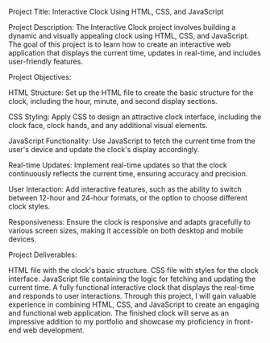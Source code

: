 Project Title: Interactive Clock Using HTML, CSS, and JavaScript

Project Description:
The Interactive Clock project involves building a dynamic and visually appealing clock using HTML, CSS, and JavaScript. The goal of this project is to learn how to create an interactive web application that displays the current time, updates in real-time, and includes user-friendly features.

Project Objectives:

HTML Structure: Set up the HTML file to create the basic structure for the clock, including the hour, minute, and second display sections.

CSS Styling: Apply CSS to design an attractive clock interface, including the clock face, clock hands, and any additional visual elements.

JavaScript Functionality: Use JavaScript to fetch the current time from the user's device and update the clock's display accordingly.

Real-time Updates: Implement real-time updates so that the clock continuously reflects the current time, ensuring accuracy and precision.

User Interaction: Add interactive features, such as the ability to switch between 12-hour and 24-hour formats, or the option to choose different clock styles.

Responsiveness: Ensure the clock is responsive and adapts gracefully to various screen sizes, making it accessible on both desktop and mobile devices.

Project Deliverables:

HTML file with the clock's basic structure.
CSS file with styles for the clock interface.
JavaScript file containing the logic for fetching and updating the current time.
A fully functional interactive clock that displays the real-time and responds to user interactions.
Through this project, I will gain valuable experience in combining HTML, CSS, and JavaScript to create an engaging and functional web application. The finished clock will serve as an impressive addition to my portfolio and showcase my proficiency in front-end web development.
